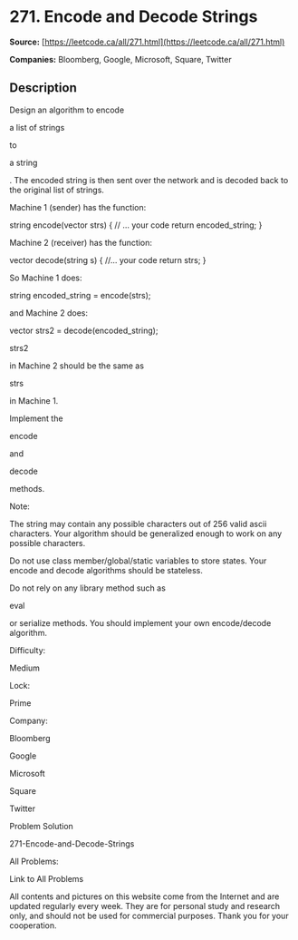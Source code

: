 # 271. Encode and Decode Strings

**Source:** [https://leetcode.ca/all/271.html](https://leetcode.ca/all/271.html)

**Companies:** Bloomberg, Google, Microsoft, Square, Twitter

## Description

Design an algorithm to encode

a list of strings

to

a string

. The encoded string
        is then sent over the network and is decoded back to the original list of strings.

Machine 1 (sender) has the function:

string encode(vector<string> strs) {
  // ... your code
  return encoded_string;
}

Machine 2 (receiver) has the function:

vector<string> decode(string s) {
  //... your code
  return strs;
}

So Machine 1 does:

string encoded_string = encode(strs);

and Machine 2 does:

vector<string> strs2 = decode(encoded_string);

strs2

in Machine 2 should be the same as

strs

in Machine 1.

Implement the

encode

and

decode

methods.

Note:

The string may contain any possible characters out of 256 valid ascii characters. Your
            algorithm should be generalized enough to work on any possible characters.

Do not use class member/global/static variables to store states. Your encode and decode
            algorithms should be stateless.

Do not rely on any library method such as

eval

or serialize methods. You
            should implement your own encode/decode algorithm.

Difficulty:

Medium

Lock:

Prime

Company:

Bloomberg

Google

Microsoft

Square

Twitter

Problem Solution

271-Encode-and-Decode-Strings

All Problems:

Link to All Problems

All contents and pictures on this website come from the Internet and are updated regularly every week. They are for personal study and research only, and should not be used for commercial purposes. Thank you for your cooperation.

